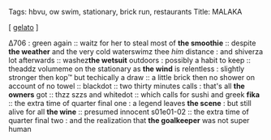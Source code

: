 Tags: hbvu, ow swim, stationary, brick run, restaurants
Title: MALAKA
  
[ [gelato](https://maps.app.goo.gl/wWJiXQyveaE6271d6) ]

Δ706 : green again :: waitz for her to steal most of **the smoothie** :: despite **the weather** and the very cold waterswimz  thee _him_ distance : and shiverza lot afterwards :: washez**the wetsuit** outdoors : possibly a habit to keep :: theaddz volumeme on the stationary as **the wind** is relentless : slightly stronger then kop™ but techically a draw :: a little brick then no shower on account of no towel :: blackdot :: two thirty minutes calls : that's all **the owners** got :: thzz szzs and whitedot :: which calls for sushi and greek **fika** :: the extra time of quarter final one : a legend leaves **the scene** : but still alive for all **the wine** :: presumed innocent s01e01-02 :: the extra time of quarter final two : and the realization that **the goalkeeper** was not super human  
